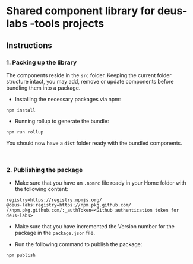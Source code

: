 # Shared component library for deus-labs -tools projects

## Instructions
### 1. Packing up the library 

The components reside in the `src` folder. Keeping the current folder structure intact, you may add, remove or update components before bundling them into a package.

- Installing the necessary packages via npm:

```
npm install
```

- Running rollup to generate the bundle:

```
npm run rollup
```

You should now have a `dist` folder ready with the bundled components.

<br>

### 2. Publishing the package
- Make sure that you have an `.npmrc` file ready in your Home folder with the following content:
```
registry=https://registry.npmjs.org/
@deus-labs:registry=https://npm.pkg.github.com/
//npm.pkg.github.com/:_authToken=<Github authentication token for deus-labs>
```
- Make sure that you have incremented the Version number for the package in the `package.json` file.

- Run the following command to publish the package:

```
npm publish
```


